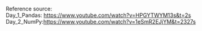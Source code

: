 Reference source: <br>
Day_1_Pandas: https://www.youtube.com/watch?v=HPGYTWYM13s&t=2s <br>
Day_2_NumPy:https://www.youtube.com/watch?v=1eSmR2EJjYM&t=2327s <br>
